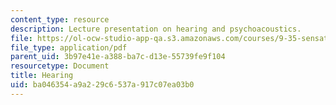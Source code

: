 ```yaml
---
content_type: resource
description: Lecture presentation on hearing and psychoacoustics.
file: https://ol-ocw-studio-app-qa.s3.amazonaws.com/courses/9-35-sensation-and-perception-spring-2009/ba046354a9a229c6537a917c07ea03b0_MIT9_35s09_lec02_hearing.pdf
file_type: application/pdf
parent_uid: 3b97e41e-a388-ba7c-d13e-55739fe9f104
resourcetype: Document
title: Hearing
uid: ba046354-a9a2-29c6-537a-917c07ea03b0
---
```

